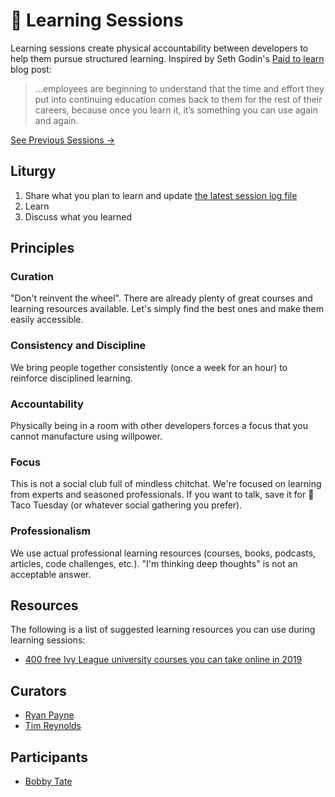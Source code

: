 # 🤔 Learning Sessions

Learning sessions create physical accountability between developers to help them pursue structured learning. Inspired by Seth Godin's [Paid to learn](https://seths.blog/2019/07/paid-to-learn/) blog post:

> ...employees are beginning to understand that the time and effort they put into continuing education comes back to them for the rest of their careers, because once you learn it, it’s something you can use again and again.

[See Previous Sessions →](./sessions)

## Liturgy

1. Share what you plan to learn and update [the latest session log file](./sessions)
2. Learn
3. Discuss what you learned

## Principles

### Curation

"Don't reinvent the wheel". There are already plenty of great courses and learning resources available. Let's simply find the best ones and make them easily accessible.

### Consistency and Discipline

We bring people together consistently (once a week for an hour) to reinforce disciplined learning.

### Accountability

Physically being in a room with other developers forces a focus that you cannot manufacture using willpower.

### Focus

This is not a social club full of mindless chitchat. We're focused on learning from experts and seasoned professionals. If you want to talk, save it for 🌮 Taco Tuesday (or whatever social gathering you prefer).

### Professionalism

We use actual professional learning resources (courses, books, podcasts, articles, code challenges, etc.). "I'm thinking deep thoughts" is not an acceptable answer.

## Resources

The following is a list of suggested learning resources you can use during learning sessions:

- [400 free Ivy League university courses you can take online in 2019](https://qz.com/1514408/400-free-ivy-league-university-courses-you-can-take-online-in-2019/)

## Curators

- [Ryan Payne](https://github.com/ryanbrookepayne)
- [Tim Reynolds](https://github.com/reynoldsta)

## Participants

- [Bobby Tate](https://github.com/RobertTate)

